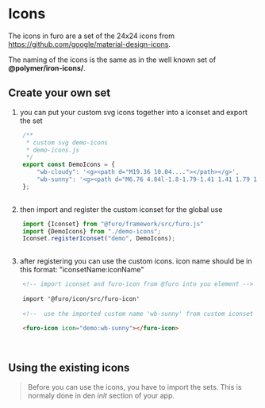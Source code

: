 # Icons

The icons in furo are  a set of the 24x24 icons from https://github.com/google/material-design-icons.

The naming of the icons is the same as in the well known set of **@polymer/iron-icons/**. 

<icons-demo></icons-demo>



## Create your own set

1. you can put your custom svg icons together into a iconset and export the set

```js
    /**
     * custom svg demo-icons 
     * demo-icons.js
     */
    export const DemoIcons = {
        "wb-cloudy": '<g><path d="M19.36 10.04...."></path></g>',
        "wb-sunny": '<g><path d="M6.76 4.84l-1.8-1.79-1.41 1.41 1.79 1.79 ...."></path></g>'
    };
    
```

2. then import and register the custom iconset for the global use

```js
    import {Iconset} from "@furo/framework/src/furo.js"
    import {DemoIcons} from "./demo-icons";
    Iconset.registerIconset("demo", DemoIcons);
    
```

3. after registering you can use the custom icons. 
icon name should be in this format: "iconsetName:iconName"

```html
    <!-- import iconset and furo-icon from @furo into you element -->
    
    import '@furo/icon/src/furo-icon'
    
    <!--  use the imported custom name 'wb-sunny' from custom iconset 'demo' -->
    
    <furo-icon icon="demo:wb-sunny"></furo-icon>
    
    
```


## Using the existing icons
    
> Before you can use the icons, you have to import the sets. This is normaly done in den *init* section of your app.
     
<demo-furo-icon-list></demo-furo-icon-list>
